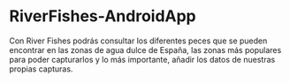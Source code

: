 # RiverFishes-AndroidApp
Con River Fishes podrás consultar los diferentes peces que se pueden encontrar en las zonas de agua dulce
de España, las zonas más populares para poder capturarlos y lo más importante, añadir los datos de
nuestras propias capturas.
